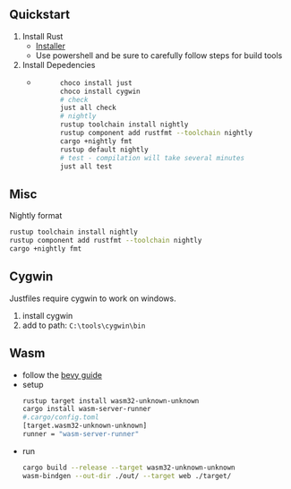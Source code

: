## Quickstart

1. Install Rust
	- [Installer](https://www.rust-lang.org/tools/install)
	- Use powershell and be sure to carefully follow steps for build tools
2. Install Depedencies
	- ```sh
			choco install just
			choco install cygwin
			# check
			just all check
			# nightly
			rustup toolchain install nightly
			rustup component add rustfmt --toolchain nightly
			cargo +nightly fmt
			rustup default nightly
			# test - compilation will take several minutes
			just all test
		```

## Misc

Nightly format
```sh
rustup toolchain install nightly
rustup component add rustfmt --toolchain nightly
cargo +nightly fmt
```

## Cygwin

Justfiles require cygwin to work on windows.
1. install cygwin
2. add to path: `C:\tools\cygwin\bin`

## Wasm

- follow the [bevy guide](https://bevy-cheatbook.github.io/platforms/wasm.html)
- setup
	```sh
	rustup target install wasm32-unknown-unknown
	cargo install wasm-server-runner
	#.cargo/config.toml
	[target.wasm32-unknown-unknown]
	runner = "wasm-server-runner"
	```
- run
	```sh
	cargo build --release --target wasm32-unknown-unknown
	wasm-bindgen --out-dir ./out/ --target web ./target/
	```